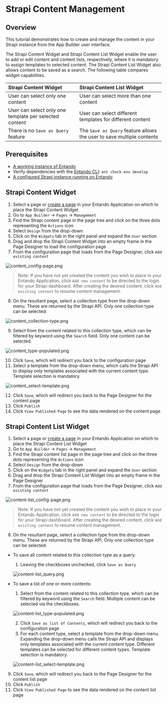 # Strapi Content Management

## Overview

This tutorial demonstrates how to create and manage the content in your Strapi instance from the App Builder user interface.

The Strapi Content Widget and Strapi Content List Widget enable the user to add or edit content and content lists, respectively, where it is mandatory to assign templates to selected content. The Strapi Content List Widget also allows content to be saved as a search. The following table compares widget capabilities.

| Strapi Content Widget |  Strapi Content List Widget
|:--|:--
| User can select only one content | User can select more than one content |
| User can select only one template per selected content | User can select different templates for different content |
| There is no `Save as Query` feature | The `Save as Query` feature allows the user to save multiple contents |

## Prerequisites

- [A working instance of Entando](../../../docs/getting-started/)
- Verify dependencies with the [Entando CLI](../../docs/getting-started/entando-cli.md#check-the-environment): `ent check-env develop`
- [A configured Strapi instance running on Entando](../../tutorials/solution/strapi.md)

## Strapi Content Widget

1. Select a page or [create a page](../compose/page-management.md#create-a-page) in your Entando Application on which to place the Strapi Content Widget
2. Go to  `App Builder` → `Pages` → `Management`
3. Find the Strapi content page in the page tree and click on the three dots representing the `Actions` icon
4. Select `Design` from the drop-down
5. Click on the `Widgets` tab in the right panel and expand the `User` section
6. Drag and drop the Strapi Content Widget into an empty frame in the Page Designer to load the configuration page
7. From the configuration page that loads from the Page Designer, click `Add existing content`

![content_config-page.png](./strapi-images/content_config-page.png)

>Note: If you have not yet created the content you wish to place in your Entando Application, click `Add new content` to be directed to the login for your Strapi dashboard. After creating the desired content, click `Add existing content` to resume content management.
8. On the resultant page, select a collection type from the drop-down menu. These are returned by the Strapi API. Only one collection type can be selected. 

![content_collection-type.png](./strapi-images/content_collection-type.png)

9. Select from the content related to this collection type, which can be filtered by keyword using the `Search` field. Only one content can be selected.

![content_type-populated.png](./strapi-images/content_type-populated.png)

10. Click `Save`, which will redirect you back to the configuration page
11. Select a template from the drop-down menu, which calls the Strapi API to display only templates associated with the current content type. Template selection is mandatory.

![content_select-template.png](./strapi-images/content_select-template.png)

12. Click `Save`, which will redirect you back to the Page Designer for the content page
13. Click `Publish`
14. Click `View Published Page` to see the data rendered on the content page

## Strapi Content List Widget

1. Select a page or [create a page](../compose/page-management.md#create-a-page) in your Entando Application on which to place the Strapi Content List Widget
2. Go to  `App Builder` → `Pages` → `Management`
3. Find the Strapi content list page in the page tree and click on the three dots representing the `Actions` icon
4. Select `Design` from the drop-down
5. Click on the `Widgets` tab in the right panel and expand the `User` section
6. Drag and drop the Strapi Content List Widget into an empty frame in the Page Designer
7. From the configuration page that loads from the Page Designer, click `Add existing content`

![content-list_config-page.png](./strapi-images/content-list_config-page.png)

>Note: If you have not yet created the content you wish to place in your Entando Application, click `Add new content` to be directed to the login for your Strapi dashboard. After creating the desired content, click `Add existing content` to resume content management.
8. On the resultant page, select a collection type from the drop-down menu. These are returned by the Strapi API. Only one collection type can be selected. 
- To save all content related to this collection type as a query:
   1. Leaving the checkboxes unchecked, click `Save as Query`

   ![content-list_query.png](./strapi-images/content-list_query.png)

- To save a list of one or more contents:
   1. Select from the content related to this collection type, which can be filtered by keyword using the `Search` field. Multiple content can be selected via the checkboxes.

   ![content-list_type-populated.png](./strapi-images/content-list_type-populated.png)

   2. Click `Save as list of Contents`, which will redirect you back to the configuration page
   3. For each content type, select a template from the drop-down menu. Expanding the drop-down menu calls the Strapi API and displays only templates associated with the current content type. Different templates can be selected for different content types. Template selection is mandatory.

   ![content-list_select-template.png](./strapi-images/content-list_select-template.png)

9. Click `Save`, which will redirect you back to the Page Designer for the content list page
12. Click `Publish`
13. Click `View Published Page` to see the data rendered on the content list page


